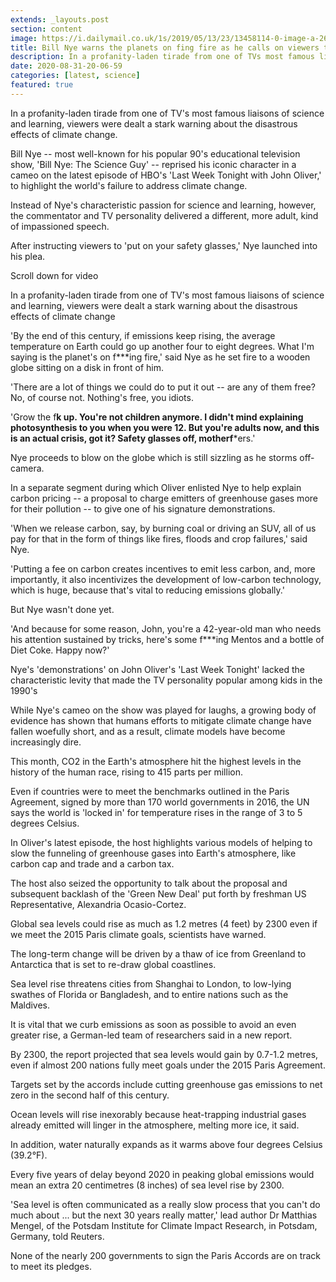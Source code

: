 ```yaml
---
extends: _layouts.post
section: content
image: https://i.dailymail.co.uk/1s/2019/05/13/23/13458114-0-image-a-26_1557785860552.jpg 
title: Bill Nye warns the planets on fing fire as he calls on viewers to address climate change 
description: In a profanity-laden tirade from one of TVs most famous liaisons of science and learning, viewers were dealt a stark warning about the disastrous effects of climate change. 
date: 2020-08-31-20-06-59 
categories: [latest, science] 
featured: true 
--- 
```

In a profanity-laden tirade from one of TV's most famous liaisons of science and learning, viewers were dealt a stark warning about the disastrous effects of climate change.

Bill Nye -- most well-known for his popular 90's educational television show, 'Bill Nye: The Science Guy' -- reprised his iconic character in a cameo on the latest episode of HBO's 'Last Week Tonight with John Oliver,' to highlight the world's failure to address climate change.

Instead of Nye's characteristic passion for science and learning, however, the commentator and TV personality delivered a different, more adult, kind of impassioned speech.

After instructing viewers to 'put on your safety glasses,' Nye launched into his plea.

Scroll down for video 

In a profanity-laden tirade from one of TV's most famous liaisons of science and learning, viewers were dealt a stark warning about the disastrous effects of climate change

'By the end of this century, if emissions keep rising, the average temperature on Earth could go up another four to eight degrees. What I'm saying is the planet's on f***ing fire,' said Nye as he set fire to a wooden globe sitting on a disk in front of him.

'There are a lot of things we could do to put it out -- are any of them free? No, of course not. Nothing's free, you idiots. 

'Grow the f**k up. You're not children anymore. I didn't mind explaining photosynthesis to you when you were 12. But you're adults now, and this is an actual crisis, got it? Safety glasses off, motherf***ers.' 

Nye proceeds to blow on the globe which is still sizzling as he storms off-camera. 

In a separate segment during which Oliver enlisted Nye to help explain carbon pricing -- a proposal to charge emitters of greenhouse gases more for their pollution -- to give one of his signature demonstrations.

'When we release carbon, say, by burning coal or driving an SUV, all of us pay for that in the form of things like fires, floods and crop failures,' said Nye. 

'Putting a fee on carbon creates incentives to emit less carbon, and, more importantly, it also incentivizes the development of low-carbon technology, which is huge, because that's vital to reducing emissions globally.'

But Nye wasn't done yet. 

'And because for some reason, John, you're a 42-year-old man who needs his attention sustained by tricks, here's some f***ing Mentos and a bottle of Diet Coke. Happy now?'

Nye's 'demonstrations' on John Oliver's 'Last Week Tonight' lacked the characteristic levity that made the TV personality popular among kids in the 1990's

While Nye's cameo on the show was played for laughs, a growing body of evidence has shown that humans efforts to mitigate climate change have fallen woefully short, and as a result, climate models have become increasingly dire.

This month, CO2 in the Earth's atmosphere hit the highest levels in the history of the human race, rising to 415 parts per million.

Even if countries were to meet the benchmarks outlined in the Paris Agreement, signed by more than 170 world governments in 2016, the UN says the world is 'locked in' for temperature rises in the range of 3 to 5 degrees Celsius. 

In Oliver's latest episode, the host highlights various models of helping to slow the funneling of greenhouse gases into Earth's atmosphere, like carbon cap and trade and a carbon tax.

The host also seized the opportunity to talk about the proposal and subsequent backlash of the 'Green New Deal' put forth by freshman US Representative, Alexandria Ocasio-Cortez. 

Global sea levels could rise as much as 1.2 metres (4 feet) by 2300 even if we meet the 2015 Paris climate goals, scientists have warned.

The long-term change will be driven by a thaw of ice from Greenland to Antarctica that is set to re-draw global coastlines.

Sea level rise threatens cities from Shanghai to London, to low-lying swathes of Florida or Bangladesh, and to entire nations such as the Maldives.

It is vital that we curb emissions as soon as possible to avoid an even greater rise, a German-led team of researchers said in a new report.

By 2300, the report projected that sea levels would gain by 0.7-1.2 metres, even if almost 200 nations fully meet goals under the 2015 Paris Agreement.

Targets set by the accords include cutting greenhouse gas emissions to net zero in the second half of this century.

Ocean levels will rise inexorably because heat-trapping industrial gases already emitted will linger in the atmosphere, melting more ice, it said.

In addition, water naturally expands as it warms above four degrees Celsius (39.2°F).

Every five years of delay beyond 2020 in peaking global emissions would mean an extra 20 centimetres (8 inches) of sea level rise by 2300.

'Sea level is often communicated as a really slow process that you can't do much about ... but the next 30 years really matter,' lead author Dr Matthias Mengel, of the Potsdam Institute for Climate Impact Research, in Potsdam, Germany, told Reuters.

None of the nearly 200 governments to sign the Paris Accords are on track to meet its pledges.


